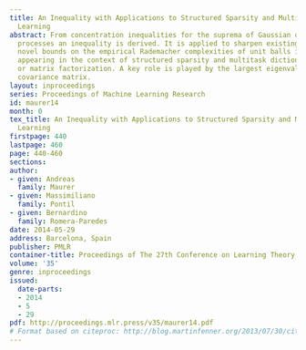 ```yaml
---
title: An Inequality with Applications to Structured Sparsity and Multitask Dictionary
  Learning
abstract: From concentration inequalities for the suprema of Gaussian or Rademacher
  processes an inequality is derived. It is applied to sharpen existing and to derive
  novel bounds on the empirical Rademacher complexities of unit balls in various norms
  appearing in the context of structured sparsity and multitask dictionary learning
  or matrix factorization. A key role is played by the largest eigenvalue of the data
  covariance matrix.
layout: inproceedings
series: Proceedings of Machine Learning Research
id: maurer14
month: 0
tex_title: An Inequality with Applications to Structured Sparsity and Multitask Dictionary
  Learning
firstpage: 440
lastpage: 460
page: 440-460
sections: 
author:
- given: Andreas
  family: Maurer
- given: Massimiliano
  family: Pontil
- given: Bernardino
  family: Romera-Paredes
date: 2014-05-29
address: Barcelona, Spain
publisher: PMLR
container-title: Proceedings of The 27th Conference on Learning Theory
volume: '35'
genre: inproceedings
issued:
  date-parts:
  - 2014
  - 5
  - 29
pdf: http://proceedings.mlr.press/v35/maurer14.pdf
# Format based on citeproc: http://blog.martinfenner.org/2013/07/30/citeproc-yaml-for-bibliographies/
---
```


